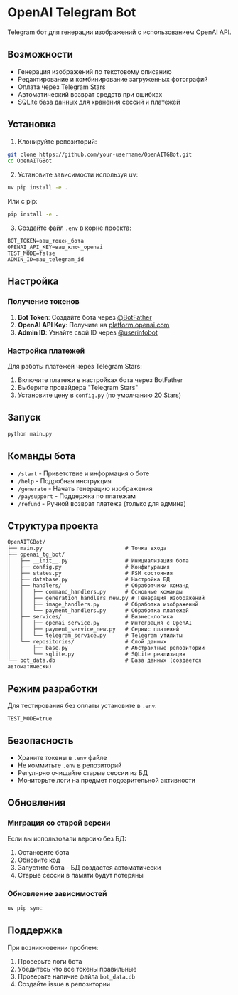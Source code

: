 # OpenAI Telegram Bot

Telegram бот для генерации изображений с использованием OpenAI API.

## Возможности

- Генерация изображений по текстовому описанию
- Редактирование и комбинирование загруженных фотографий
- Оплата через Telegram Stars
- Автоматический возврат средств при ошибках
- SQLite база данных для хранения сессий и платежей

## Установка

1. Клонируйте репозиторий:
```bash
git clone https://github.com/your-username/OpenAITGBot.git
cd OpenAITGBot
```

2. Установите зависимости используя uv:
```bash
uv pip install -e .
```

Или с pip:
```bash
pip install -e .
```

3. Создайте файл `.env` в корне проекта:
```env
BOT_TOKEN=ваш_токен_бота
OPENAI_API_KEY=ваш_ключ_openai
TEST_MODE=false
ADMIN_ID=ваш_telegram_id
```

## Настройка

### Получение токенов

1. **Bot Token**: Создайте бота через [@BotFather](https://t.me/BotFather)
2. **OpenAI API Key**: Получите на [platform.openai.com](https://platform.openai.com/api-keys)
3. **Admin ID**: Узнайте свой ID через [@userinfobot](https://t.me/userinfobot)

### Настройка платежей

Для работы платежей через Telegram Stars:
1. Включите платежи в настройках бота через BotFather
2. Выберите провайдера "Telegram Stars"
3. Установите цену в `config.py` (по умолчанию 20 Stars)

## Запуск

```bash
python main.py
```

## Команды бота

- `/start` - Приветствие и информация о боте
- `/help` - Подробная инструкция
- `/generate` - Начать генерацию изображения
- `/paysupport` - Поддержка по платежам
- `/refund` - Ручной возврат платежа (только для админа)

## Структура проекта

```
OpenAITGBot/
├── main.py                          # Точка входа
├── openai_tg_bot/
│   ├── __init__.py                  # Инициализация бота
│   ├── config.py                    # Конфигурация
│   ├── states.py                    # FSM состояния
│   ├── database.py                  # Настройка БД
│   ├── handlers/                    # Обработчики команд
│   │   ├── command_handlers.py      # Основные команды
│   │   ├── generation_handlers_new.py # Генерация изображений
│   │   ├── image_handlers.py        # Обработка изображений
│   │   └── payment_handlers.py      # Обработка платежей
│   ├── services/                    # Бизнес-логика
│   │   ├── openai_service.py        # Интеграция с OpenAI
│   │   ├── payment_service_new.py   # Сервис платежей
│   │   └── telegram_service.py      # Telegram утилиты
│   └── repositories/                # Слой данных
│       ├── base.py                  # Абстрактные репозитории
│       └── sqlite.py                # SQLite реализация
└── bot_data.db                      # База данных (создается автоматически)
```

## Режим разработки

Для тестирования без оплаты установите в `.env`:
```env
TEST_MODE=true
```

## Безопасность

- Храните токены в `.env` файле
- Не коммитьте `.env` в репозиторий
- Регулярно очищайте старые сессии из БД
- Мониторьте логи на предмет подозрительной активности

## Обновления

### Миграция со старой версии

Если вы использовали версию без БД:
1. Остановите бота
2. Обновите код
3. Запустите бота - БД создастся автоматически
4. Старые сессии в памяти будут потеряны

### Обновление зависимостей

```bash
uv pip sync
```

## Поддержка

При возникновении проблем:
1. Проверьте логи бота
2. Убедитесь что все токены правильные
3. Проверьте наличие файла `bot_data.db`
4. Создайте issue в репозитории